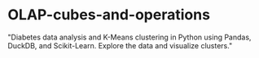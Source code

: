 # OLAP-cubes-and-operations
"Diabetes data analysis and K-Means clustering in Python using Pandas, DuckDB, and Scikit-Learn. Explore the data and visualize clusters."
